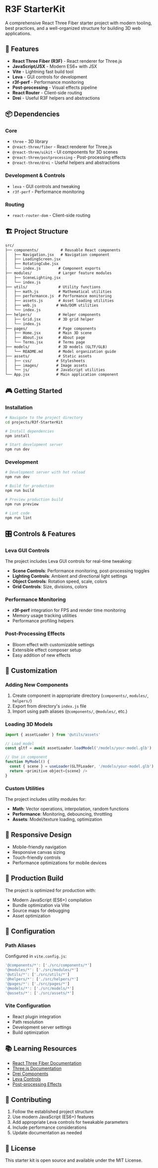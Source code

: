 # R3F StarterKit

A comprehensive React Three Fiber starter project with modern tooling, best practices, and a well-organized structure for building 3D web applications.

## 🚀 Features

- **React Three Fiber (R3F)** - React renderer for Three.js
- **JavaScript/JSX** - Modern ES6+ with JSX
- **Vite** - Lightning fast build tool
- **Leva** - GUI controls for development
- **r3f-perf** - Performance monitoring
- **Post-processing** - Visual effects pipeline
- **React Router** - Client-side routing
- **Drei** - Useful R3F helpers and abstractions

## 📦 Dependencies

### Core

- `three` - 3D library
- `@react-three/fiber` - React renderer for Three.js
- `@react-three/uikit` - UI components for 3D scenes
- `@react-three/postprocessing` - Post-processing effects
- `@react-three/drei` - Useful helpers and abstractions

### Development & Controls

- `leva` - GUI controls and tweaking
- `r3f-perf` - Performance monitoring

### Routing

- `react-router-dom` - Client-side routing

## 🏗️ Project Structure

```txt
src/
├── components/          # Reusable React components
│   ├── Navigation.jsx   # Navigation component
│   ├── LoadingScreen.jsx
│   ├── RotatingCube.jsx
│   └── index.js        # Component exports
├── modules/            # Larger feature modules
│   ├── SceneLighting.jsx
│   └── index.js
├── utils/              # Utility functions
│   ├── math.js         # Mathematical utilities
│   ├── performance.js  # Performance monitoring
│   ├── assets.js       # Asset loading utilities
│   ├── web.js         # Web/DOM utilities
│   └── index.js
├── helpers/            # Helper components
│   ├── Grid.jsx        # 3D grid helper
│   └── index.js
├── pages/              # Page components
│   ├── Home.jsx        # Main 3D scene
│   ├── About.jsx       # About page
│   └── Terms.jsx       # Terms page
├── models/             # 3D models (GLTF/GLB)
│   └── README.md       # Model organization guide
├── assets/             # Static assets
│   ├── css/           # Stylesheets
│   ├── images/        # Image assets
│   └── js/            # JavaScript utilities
└── App.jsx            # Main application component
```

## 🎮 Getting Started

### Installation

```bash
# Navigate to the project directory
cd projects/R3f-StarterKit

# Install dependencies
npm install

# Start development server
npm run dev
```

### Development

```bash
# Development server with hot reload
npm run dev

# Build for production
npm run build

# Preview production build
npm run preview

# Lint code
npm run lint
```

## 🎛️ Controls & Features

### Leva GUI Controls

The project includes Leva GUI controls for real-time tweaking:

- **Scene Controls**: Performance monitoring, post-processing toggles
- **Lighting Controls**: Ambient and directional light settings
- **Object Controls**: Rotation speed, scale, colors
- **Grid Controls**: Size, divisions, colors

### Performance Monitoring

- **r3f-perf** integration for FPS and render time monitoring
- Memory usage tracking utilities
- Performance profiling helpers

### Post-Processing Effects

- Bloom effect with customizable settings
- Extensible effect composer setup
- Easy addition of new effects

## 🎨 Customization

### Adding New Components

1. Create component in appropriate directory (`components/`, `modules/`, `helpers/`)
2. Export from directory's `index.js` file
3. Import using path aliases (`@components/`, `@modules/`, etc.)

### Loading 3D Models

```javascript
import { assetLoader } from '@utils/assets'

// Load model
const gltf = await assetLoader.loadModel('/models/your-model.glb')

// Use in component
function MyModel() {
  const { scene } = useLoader(GLTFLoader, '/models/your-model.glb')
  return <primitive object={scene} />
}
```

### Custom Utilities

The project includes utility modules for:

- **Math**: Vector operations, interpolation, random functions
- **Performance**: Monitoring, debouncing, throttling
- **Assets**: Model/texture loading, optimization

## 📱 Responsive Design

- Mobile-friendly navigation
- Responsive canvas sizing
- Touch-friendly controls
- Performance optimizations for mobile devices

## 🚀 Production Build

The project is optimized for production with:

- Modern JavaScript (ES6+) compilation
- Bundle optimization via Vite
- Source maps for debugging
- Asset optimization

## 🔧 Configuration

### Path Aliases

Configured in `vite.config.js`:

```javascript
'@components/*': ['./src/components/*']
'@modules/*': ['./src/modules/*']
'@utils/*': ['./src/utils/*']
'@helpers/*': ['./src/helpers/*']
'@pages/*': ['./src/pages/*']
'@models/*': ['./src/models/*']
'@assets/*': ['./src/assets/*']
```

### Vite Configuration

- React plugin integration
- Path resolution
- Development server settings
- Build optimization

## 📚 Learning Resources

- [React Three Fiber Documentation](https://docs.pmnd.rs/react-three-fiber)
- [Three.js Documentation](https://threejs.org/docs/)
- [Drei Components](https://github.com/pmndrs/drei)
- [Leva Controls](https://github.com/pmndrs/leva)
- [Post-processing Effects](https://github.com/pmndrs/postprocessing)

## 🤝 Contributing

1. Follow the established project structure
2. Use modern JavaScript (ES6+) features
3. Add appropriate Leva controls for tweakable parameters
4. Include performance considerations
5. Update documentation as needed

## 📄 License

This starter kit is open source and available under the MIT License.
